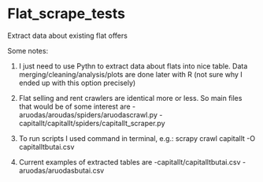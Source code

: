 # Flat_scrape_tests
Extract data about existing flat offers

Some notes:
1. I just need to use Pythn to extract data about flats into nice table. Data merging/cleaning/analysis/plots are done later with R (not sure why I ended up with this option precisely)

2. Flat selling and rent crawlers are identical more or less. So main files that would be of some interest are        -aruodas/aroudas/spiders/aruodascrawl.py
-capitallt/capitallt/spiders/capitallt_scraper.py

3. To run scripts I used command in terminal, e.g.:
scrapy crawl capitallt -O capitalltbutai.csv

4. Current examples of extracted tables are 
-capitallt/capitalltbutai.csv
-aruodas/aruodasbutai.csv
